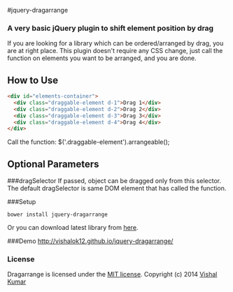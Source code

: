 #jquery-dragarrange
### A very basic jQuery plugin to shift element position by drag

If you are looking for a library which can be ordered/arranged by drag, you are at right place. This plugin doesn't require any CSS change, just call the function on elements you want to be arranged, and you are done.

How to Use
----------
```html
<div id="elements-container">
  <div class="draggable-element d-1">Drag 1</div>
  <div class="draggable-element d-2">Drag 2</div>
  <div class="draggable-element d-3">Drag 3</div>
  <div class="draggable-element d-4">Drag 4</div>
</div>
```
Call the function:
$('.draggable-element').arrangeable();

Optional Parameters
-------------------
###dragSelector
If passed, object can be dragged only from this selector. The default dragSelector is same DOM element that has called the function.

###Setup
```
bower install jquery-dragarrange
```
Or you can download latest library from [here](https://github.com/vishalok12/jquery-dragarrange/releases).

###Demo
http://vishalok12.github.io/jquery-dragarrange/

### License
Dragarrange is licensed under the [MIT license](http://opensource.org/licenses/MIT).
Copyright (c) 2014 [Vishal Kumar](http://github.com/vishalok12)
